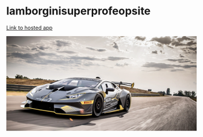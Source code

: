 # lamborginisuperprofeopsite

[Link to hosted app](https://rubchenkoartem.github.io/lamborginisuperprofeopsite/)

![Preview for the Web Site](./img/promo.jpg)
